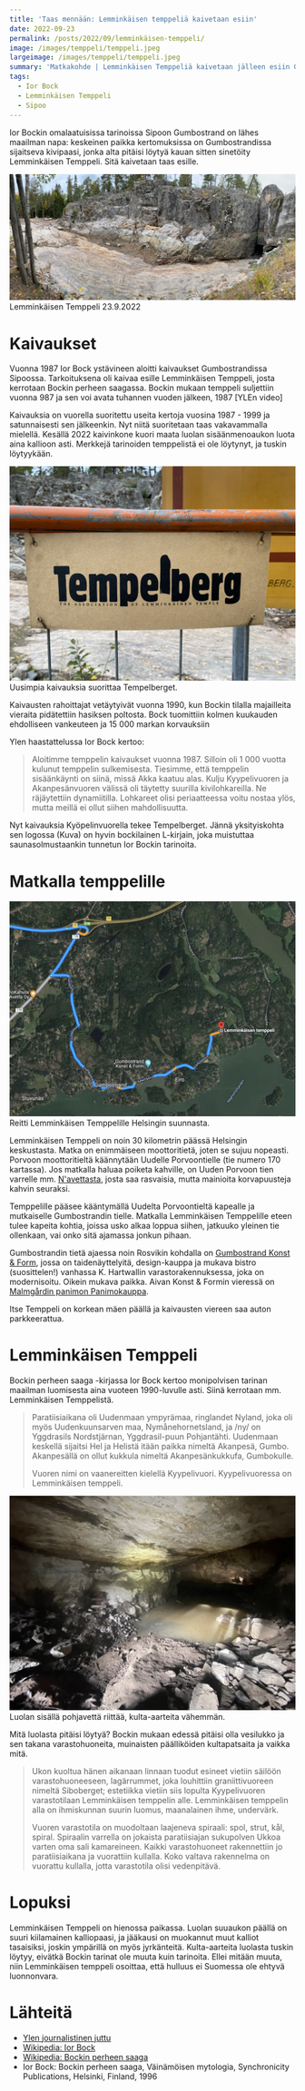 ```yaml
---
title: 'Taas mennään: Lemminkäisen temppeliä kaivetaan esiin'
date: 2022-09-23
permalink: /posts/2022/09/lemminkäisen-temppeli/
image: /images/temppeli/temppeli.jpeg
largeimage: /images/temppeli/temppeli.jpeg
summary: 'Matkakohde | Lemminkäisen Temppeliä kaivetaan jälleen esiin Gumbostrandissa'
tags:
  - Ior Bock
  - Lemminkäisen Temppeli
  - Sipoo
---
```


Ior Bockin omalaatuisissa tarinoissa Sipoon Gumbostrand on lähes maailman napa: keskeinen paikka
kertomuksissa on Gumbostrandissa sijaitseva kivipaasi, jonka alta pitäisi löytyä kauan sitten
sinetöity Lemminkäisen Temppeli. Sitä kaivetaan taas esille.

![Lemminkäisen Temppeli](/images/temppeli/temppeli.jpeg)
Lemminkäisen Temppeli 23.9.2022

Kaivaukset
=====

Vuonna 1987 Ior Bock ystävineen aloitti kaivaukset Gumbostrandissa Sipoossa. Tarkoituksena
oli kaivaa esille Lemminkäisen Temppeli, josta kerrotaan Bockin perheen saagassa. Bockin mukaan
temppeli suljettiin vuonna 987 ja sen voi avata tuhannen vuoden jälkeen, 1987 [YLEn video]

Kaivauksia on vuorella suoritettu useita kertoja vuosina 1987 - 1999 ja satunnaisesti sen jälkeenkin.
Nyt niitä suoritetaan taas vakavammalla mielellä. Kesällä 2022 kaivinkone kuori maata luolan sisäänmenoaukon
luota aina kallioon asti. Merkkejä tarinoiden temppelistä ei ole löytynyt, ja tuskin löytyykään.

![Templeberget-logo](/images/temppeli/tempelberget.jpeg)
Uusimpia kaivauksia suorittaa Tempelberget.

Kaivausten rahoittajat vetäytyivät vuonna 1990, kun Bockin tilalla majailleita vieraita pidätettiin hasiksen poltosta.
Bock tuomittiin kolmen kuukauden ehdolliseen vankeuteen ja 15 000 markan korvauksiin

Ylen haastattelussa Ior Bock kertoo:

> Aloitimme temppelin kaivaukset vuonna 1987. Silloin oli 1 000 vuotta
> kulunut temppelin sulkemisesta. Tiesimme, että temppelin sisäänkäynti on siinä,
> missä Akka kaatuu alas. Kulju Kyypelivuoren ja Akanpesänvuoren välissä oli täytetty
> suurilla kivilohkareilla. Ne räjäytettiin dynamiitilla. Lohkareet olisi periaatteessa 
> voitu nostaa ylös, mutta meillä ei ollut siihen mahdollisuutta.
    
Nyt kaivauksia Kyöpelinvuorella tekee Tempelberget. Jännä yksityiskohta sen logossa (Kuva) on hyvin bockilainen
L-kirjain, joka muistuttaa saunasolmustaankin tunnetun Ior Bockin tarinoita.

Matkalla temppelille
====

![Reitti temppelille](/images/temppeli/reitti.png)
Reitti Lemminkäisen Temppelille Helsingin suunnasta.

Lemminkäisen Temppeli on noin 30 kilometrin päässä Helsingin keskustasta. Matka on enimmäiseen moottoritietä, joten
se sujuu nopeasti. Porvoon moottoritieltä käännytään Uudelle Porvoontielle (tie numero 170 kartassa).
Jos matkalla haluaa poiketa kahville, on Uuden Porvoon tien varrelle mm. [N'avettasta](https://www.leipomokahvilanavetta.fi/), josta saa rasvaisia, mutta
mainioita korvapuusteja kahvin seuraksi. 

Temppelille pääsee kääntymällä Uudelta Porvoontieltä kapealle ja mutkaiselle Gumbostrandin tielle.
Matkalla Lemminkäisen Temppelille eteen tulee kapeita kohtia, joissa usko alkaa loppua siihen, jatkuuko yleinen tie ollenkaan, 
vai onko sitä ajamassa jonkun pihaan.

Gumbostrandin tietä ajaessa noin Rosvikin kohdalla on 
[Gumbostrand Konst & Form](https://konstoform.fi/),
jossa on taidenäyttelyitä, design-kauppa ja mukava bistro (suosittelen!) vanhassa K. Hartwallin varastorakennuksessa,
joka on modernisoitu. Oikein mukava paikka.
Aivan Konst & Formin vieressä on [Malmgårdin panimon Panimokauppa](https://malmgardinpanimo.fi/). 

Itse Temppeli on korkean mäen päällä ja kaivausten viereen saa auton parkkeerattua.

Lemminkäisen Temppeli
====

Bockin perheen saaga -kirjassa Ior Bock kertoo monipolvisen tarinan maailman luomisesta aina vuoteen 1990-luvulle asti.
Siinä kerrotaan mm. Lemminkäisen Temppelistä.

    
> Paratiisiaikana oli Uudenmaan ympyrämaa, ringlandet Nyland, joka oli myös 
> Uudenkuunsarven maa, Nymånehornetsland, ja /ny/ on Yggdrasils Nordstjärnan, 
> Yggdrasil-puun Pohjantähti. Uudenmaan keskellä sijaitsi Hel ja Helistä itään 
> paikka nimeltä Akanpesä, Gumbo. Akanpesällä on ollut kukkula nimeltä 
> Akanpesänkukkufa, Gumbokulle.
> 
> Vuoren nimi on vaanereitten kielellä Kyypelivuori. Kyypelivuoressa on Lemminkäisen 
> temppeli.

![Reitti temppelille](/images/temppeli/luolan_sisus.jpeg)
Luolan sisällä pohjavettä riittää, kulta-aarteita vähemmän.

Mitä luolasta pitäisi löytyä? Bockin mukaan edessä pitäisi olla vesilukko ja sen takana
varastohuoneita, muinaisten päälliköiden kultapatsaita ja vaikka mitä.

> Ukon kuoltua hänen aikanaan linnaan tuodut esineet vietiin säilöön 
> varastohuoneeseen, lagärrummet, joka louhittiin graniittivuoreen nimeltä Siboberget; 
> estetiikka vietiin siis lopulta Kyypelivuoren varastotilaan Lemminkäisen 
> temppelin alle. Lemminkäisen temppelin alla on ihmiskunnan suurin luomus, 
> maanalainen ihme, undervärk.
> 
> Vuoren varastotila on muodoltaan laajeneva spiraali: spol, strut, kål, spiral. 
> Spiraalin varrella on jokaista paratiisiajan sukupolven Ukkoa varten oma sali 
> kamareineen. Kaikki varastohuoneet rakennettiin jo paratiisiaikana ja vuorattiin 
> kullalla. Koko valtava rakennelma on vuorattu kullalla, jotta varastotila olisi 
> vedenpitävä.

Lopuksi
=====

Lemminkäisen Temppeli on hienossa paikassa. Luolan suuaukon päällä on suuri kiilamainen kalliopaasi, ja 
jääkausi on muokannut muut kalliot tasaisiksi, joskin ympärillä on myös jyrkänteitä. Kulta-aarteita luolasta tuskin 
löytyy, eivätkä Bockin tarinat ole muuta kuin tarinoita. 
Ellei mitään muuta, niin Lemminkäisen temppeli osoittaa, että hulluus ei Suomessa ole ehtyvä luonnonvara.

Lähteitä
======

- [Ylen journalistinen juttu](https://yle.fi/aihe/artikkeli/2009/03/11/ior-bock-ja-lemminkaisen-temppeli)
- [Wikipedia: Ior Bock](https://fi.wikipedia.org/wiki/Ior_Bock)
- [Wikipedia: Bockin perheen saaga](https://fi.wikipedia.org/wiki/Bockin_perheen_saaga)
- Ior Bock: Bockin perheen saaga, Väinämöisen mytologia, Synchronicity Publications, Helsinki, Finland, 1996


